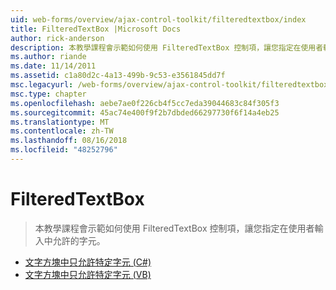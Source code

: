 ```yaml
---
uid: web-forms/overview/ajax-control-toolkit/filteredtextbox/index
title: FilteredTextBox |Microsoft Docs
author: rick-anderson
description: 本教學課程會示範如何使用 FilteredTextBox 控制項，讓您指定在使用者輸入中允許的字元。
ms.author: riande
ms.date: 11/14/2011
ms.assetid: c1a80d2c-4a13-499b-9c53-e3561845dd7f
msc.legacyurl: /web-forms/overview/ajax-control-toolkit/filteredtextbox
msc.type: chapter
ms.openlocfilehash: aebe7ae0f226cb4f5cc7eda39044683c84f305f3
ms.sourcegitcommit: 45ac74e400f9f2b7dbded66297730f6f14a4eb25
ms.translationtype: MT
ms.contentlocale: zh-TW
ms.lasthandoff: 08/16/2018
ms.locfileid: "48252796"
---
```

<a name="filteredtextbox"></a>FilteredTextBox
====================
> 本教學課程會示範如何使用 FilteredTextBox 控制項，讓您指定在使用者輸入中允許的字元。


- [文字方塊中只允許特定字元 (C#)](allowing-only-certain-characters-in-a-text-box-cs.md)
- [文字方塊中只允許特定字元 (VB)](allowing-only-certain-characters-in-a-text-box-vb.md)
